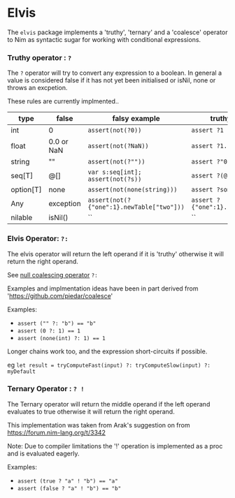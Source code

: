 # Elvis

The `elvis` package implements a 'truthy', 'ternary' and a 'coalesce' operator to Nim as syntactic sugar for working with conditional expressions. 

### Truthy operator : `?`

The `?` operator will try to convert any expression to a boolean. In general a value is considered false if it has not yet been initialised or isNil, none or throws an excpetion. 

These rules are currently implmented..

| type   | false |  falsy example  | truthy example 
|--------|-------|----------|---------------
| int    | 0     | `assert(not(?0))` | `assert ?1`  
| float  | 0.0 or NaN   | `assert(not(?NaN))` | `assert ?1.1`
| string | ""    | `assert(not(?""))` | `assert ?"0"`
| seq[T] | @[]   | `var s:seq[int]; assert(not(?s))` | `assert ?(@[0])`
| option[T] | none   | `assert(not(none(string)))` | `assert ?some("")`
| Any    | exception   | `assert(not(?{"one":1}.newTable["two"]))` | `assert ?{"one":1}.newTable["one"]`
| nilable | isNil()   | `` | ``


### Elvis Operator: `?:`

The elvis operator will return the left operand if it is 'truthy' otherwise it will return the right operand.

See [null coalescing operator](https://en.wikipedia.org/wiki/Null_coalescing_operator) `?:` 

Examples and implmentation ideas have been in part derived from 'https://github.com/piedar/coalesce'

Examples:
  - `assert ("" ?: "b") == "b"`
  - `assert (0 ?: 1) == 1`
  - `assert (none(int) ?: 1) == 1`

Longer chains work too, and the expression short-circuits if possible.

  eg `let result = tryComputeFast(input) ?: tryComputeSlow(input) ?: myDefault`

### Ternary Operator : `? !`

The Ternary operator will return the  middle operand if the left operand evaluates to true otherwise it will return the right operand.

This implementation was taken from Arak's suggestion on from https://forum.nim-lang.org/t/3342

Note: Due to compiler limitations the '!' operation is implemented as a proc and is evaluated eagerly. 

Examples:
- `assert (true ? "a" ! "b") == "a"`
- `assert (false ? "a" ! "b") == "b"`
